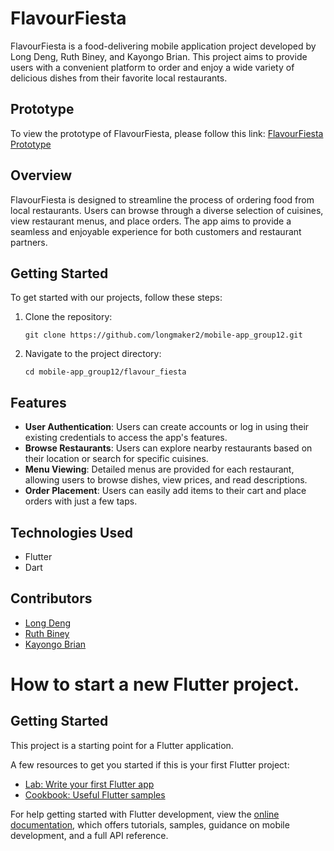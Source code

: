 # FlavourFiesta

FlavourFiesta is a food-delivering mobile application project developed by Long Deng, Ruth Biney, and Kayongo Brian. This project aims to provide users with a convenient platform to order and enjoy a wide variety of delicious dishes from their favorite local restaurants.

## Prototype

To view the prototype of FlavourFiesta, please follow this link: [FlavourFiesta Prototype](https://www.figma.com/file/ceJWLQFD0xL5V9YO1DRMpc/FlavorFiesta?type=design&node-id=1%3A20&mode=design&t=L6nTbeK1Lf2hPlkL-1)

## Overview

FlavourFiesta is designed to streamline the process of ordering food from local restaurants. Users can browse through a diverse selection of cuisines, view restaurant menus, and place orders. The app aims to provide a seamless and enjoyable experience for both customers and restaurant partners.

## Getting Started

To get started with our projects, follow these steps:

1. Clone the repository:

   ```
   git clone https://github.com/longmaker2/mobile-app_group12.git

   ```

2. Navigate to the project directory:

   ```
   cd mobile-app_group12/flavour_fiesta

   ```

## Features

- **User Authentication**: Users can create accounts or log in using their existing credentials to access the app's features.
- **Browse Restaurants**: Users can explore nearby restaurants based on their location or search for specific cuisines.
- **Menu Viewing**: Detailed menus are provided for each restaurant, allowing users to browse dishes, view prices, and read descriptions.
- **Order Placement**: Users can easily add items to their cart and place orders with just a few taps.

## Technologies Used

- Flutter
- Dart

## Contributors

- [Long Deng](l.deng@alustudent.com)
- [Ruth Biney](r.biney@alustudent.com)
- [Kayongo Brian](k.brian@alustudent.com)

# How to start a new Flutter project.

## Getting Started

This project is a starting point for a Flutter application.

A few resources to get you started if this is your first Flutter project:

- [Lab: Write your first Flutter app](https://docs.flutter.dev/get-started/codelab)
- [Cookbook: Useful Flutter samples](https://docs.flutter.dev/cookbook)

For help getting started with Flutter development, view the
[online documentation](https://docs.flutter.dev/), which offers tutorials,
samples, guidance on mobile development, and a full API reference.
